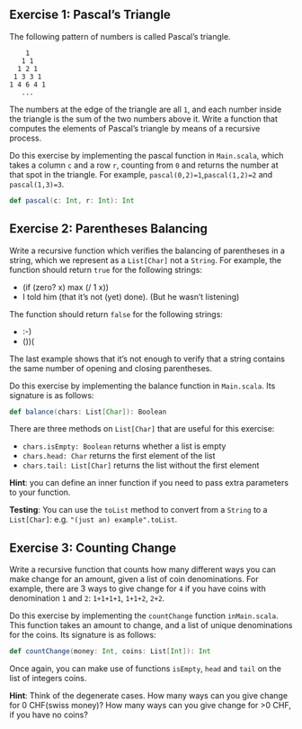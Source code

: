 ## Exercise 1: Pascal’s Triangle

The following pattern of numbers is called Pascal’s triangle.

```
    1
   1 1
  1 2 1
 1 3 3 1
1 4 6 4 1
   ...
```

The numbers at the edge of the triangle are all `1`, and each number inside the triangle is the sum of the two numbers above it. Write a function that computes the elements of Pascal’s triangle by means of a recursive process.

Do this exercise by implementing the pascal function in `Main.scala`, which takes a column `c` and a row `r`, counting from `0` and returns the number at that spot in the triangle. For example, `pascal(0,2)=1`,`pascal(1,2)=2` and `pascal(1,3)=3`.

```scala
def pascal(c: Int, r: Int): Int
```

## Exercise 2: Parentheses Balancing

Write a recursive function which verifies the balancing of parentheses in a string, which we represent as a `List[Char]` not a `String`. For example, the function should return `true` for the following strings:

* (if (zero? x) max (/ 1 x))
* I told him (that it’s not (yet) done). (But he wasn’t listening)

The function should return `false` for the following strings:

* :-)
* ())(

The last example shows that it’s not enough to verify that a string contains the same number of opening and closing parentheses.

Do this exercise by implementing the balance function in `Main.scala`. Its signature is as follows:

```scala
def balance(chars: List[Char]): Boolean
```

There are three methods on `List[Char]` that are useful for this exercise:

* `chars.isEmpty: Boolean` returns whether a list is empty
* `chars.head: Char` returns the first element of the list
* `chars.tail: List[Char]` returns the list without the first element

**Hint**: you can define an inner function if you need to pass extra parameters to your function.

**Testing**: You can use the `toList` method to convert from a `String` to a `List[Char]`: e.g. `"(just an) example".toList`.

## Exercise 3: Counting Change

Write a recursive function that counts how many different ways you can make change for an amount, given a list of coin denominations. For example, there are 3 ways to give change for `4` if you have coins with denomination `1` and `2`: `1+1+1+1`, `1+1+2`, `2+2`.

Do this exercise by implementing the `countChange` function `inMain.scala`. This function takes an amount to change, and a list of unique denominations for the coins. Its signature is as follows:

```scala
def countChange(money: Int, coins: List[Int]): Int
```

Once again, you can make use of functions `isEmpty`, `head` and `tail` on the list of integers coins.

**Hint**: Think of the degenerate cases. How many ways can you give change for 0 CHF(swiss money)? How many ways can you give change for >0 CHF, if you have no coins?
